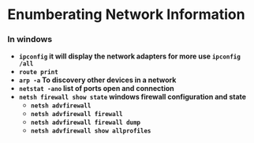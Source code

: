 # Enumberating Network Information

### In windows 
  - __`ipconfig` it will display the network adapters for more use `ipconfig /all`__
  - __`route print`__
  - __`arp -a` To discovery other devices in a network__
  - __`netstat -ano` list of ports open and connection__
  - __`netsh firewall show state` windows firewall configuration and state__
    - __`netsh advfirewall`__
    - __`netsh advfirewall firewall`__
    - __`netsh advfirewall firewall dump`__
    - __`netsh advfirewall show allprofiles`__
